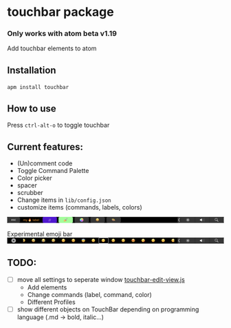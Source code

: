 # touchbar package

### Only works with atom beta v1.19

Add touchbar elements to atom

## Installation
`apm install touchbar`

## How to use
Press `ctrl-alt-o` to toggle touchbar

## Current features:
- (Un)comment code
- Toggle Command Palette
- Color picker
- spacer
- scrubber
- Change items in `lib/config.json`
- customize items (commands, labels, colors)

![touchbar screenshot](touch_screenshot.png)

Experimental emoji bar
![touchbar screenshot](touch_screenshot_2.png)

## TODO:
- [ ] move all settings to seperate window [touchbar-edit-view.js](lib/touchbar-edit-view.js)
  - Add elements
  - Change commands (label, command, color)
  - Different Profiles
- [ ] show different objects on TouchBar depending on programming language (.md -> bold, italic...)
